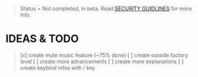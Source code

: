 > Status = Not completed, in beta.
> Read [SECURITY GUIDLINES](/SECURITY.md) for more info.

# IDEAS & TODO

> [x] create mute music feature (~75% done)
> [ ] create outside factory level
> [ ] create more advancements
> [ ] create more explanations
> [ ] create keybind infos with / key